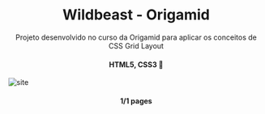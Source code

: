 
<h1 align="center">Wildbeast - Origamid</h1>
<p align="center">Projeto desenvolvido no curso da Origamid para aplicar os conceitos de CSS Grid Layout</p>


<h4 align="center"> 
	  HTML5, CSS3 🚀
</h4>

![site](https://user-images.githubusercontent.com/41654616/120378768-38c2d200-c2f5-11eb-848b-5a56f014f0c0.png)

<h4 align="center"> 
	  1/1 pages
</h4>
